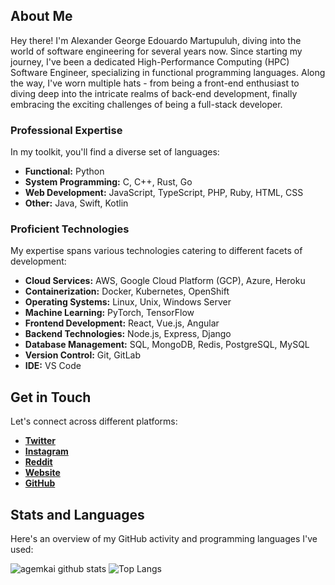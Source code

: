 ## About Me

Hey there! I'm Alexander George Edouardo Martupuluh, diving into the world of software engineering for several years now. Since starting my journey, I've been a dedicated High-Performance Computing (HPC) Software Engineer, specializing in functional programming languages. Along the way, I've worn multiple hats - from being a front-end enthusiast to diving deep into the intricate realms of back-end development, finally embracing the exciting challenges of being a full-stack developer.

### Professional Expertise

In my toolkit, you'll find a diverse set of languages:

- **Functional:** Python
- **System Programming:** C, C++, Rust, Go
- **Web Development:** JavaScript, TypeScript, PHP, Ruby, HTML, CSS
- **Other:** Java, Swift, Kotlin

### Proficient Technologies

My expertise spans various technologies catering to different facets of development:

- **Cloud Services:** AWS, Google Cloud Platform (GCP), Azure, Heroku
- **Containerization:** Docker, Kubernetes, OpenShift
- **Operating Systems:** Linux, Unix, Windows Server
- **Machine Learning:** PyTorch, TensorFlow
- **Frontend Development:** React, Vue.js, Angular
- **Backend Technologies:** Node.js, Express, Django
- **Database Management:** SQL, MongoDB, Redis, PostgreSQL, MySQL
- **Version Control:** Git, GitLab
- **IDE:** VS Code

## Get in Touch

Let's connect across different platforms:

- **[Twitter](https://twitter.com/agemkai)**
- **[Instagram](https://www.instagram.com/agemkai)**
- **[Reddit](https://www.reddit.com/user/agemkai)**
- **[Website](https://your_website.com)**
- **[GitHub](https://github.com/agemkai)**

## Stats and Languages

Here's an overview of my GitHub activity and programming languages I've used:

![agemkai github stats](https://github-readme-stats.vercel.app/api?username=agemkai&show_icons=true&theme=merko&include_all_commits=true)
![Top Langs](https://github-readme-stats.vercel.app/api/top-langs/?username=agemkai&layout=compact&theme=merko)
